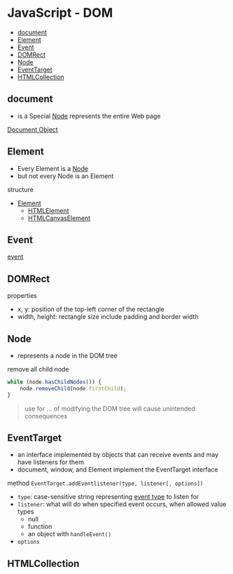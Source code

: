 # JavaScript - DOM

* [document](#document)
* [Element](#element)
* [Event](#event)
* [DOMRect](#domrect)
* [Node](#node)
* [EventTarget](#eventtarget)
* [HTMLCollection](#htmlcollection)

## document

- is a Special [Node](#node) represents the entire Web page

[Document Object](javascript-dom-document.md)

## Element

- Every Element is a [Node](#node)
- but not every Node is an Element

structure

- [Element](javascript-dom-element.md)
  - [HTMLElement](javascript-dom-htmlelement.md)
  - [HTMLCanvasElement](javascript-dom-htmlcanvaselement.md)

## Event

[event](javascript-dom-event.md)

## DOMRect

properties

- x, y: position of the top-left corner of the rectangle
- width, height: rectangle size include padding and border width

## Node

- represents a node in the DOM tree

remove all child node

```js
while (node.hasChildNodes()) {
    node.removeChild(node.firstChild);
}
```

> use for ... of modifying the DOM tree will cause unintended consequences

## EventTarget

- an interface implemented by objects that can receive events and may have listeners for them
- document, window, and Element implement the EventTarget interface

method `EventTarget.addEventlistener(type, listener[, options])`

- `type`: case-sensitive string representing [event type](javascript-dom-event.md) to listen for
- `listener`: what will do when specified event occurs, when allowed value types
  - null
  - function
  - an object with `handleEvent()`
- `options`

## HTMLCollection


